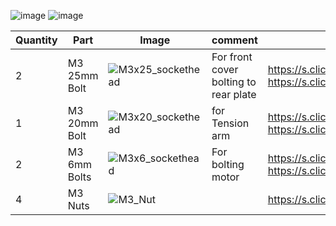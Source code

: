 ![image](https://user-images.githubusercontent.com/37383368/146018558-ad92f308-6d9c-4b46-8cc5-2e9f69a35e1f.png)
![image](https://user-images.githubusercontent.com/37383368/146018599-2d4e92ee-2cd9-4a73-be2a-7fe7b9771e7a.png)


| Quantity | Part                         | Image             | comment  | Links  |
| ------ | ----                           | -------              | -----  | -----	|
| 2       | M3 25mm Bolt     | ![M3x25_sockethead](https://user-images.githubusercontent.com/37383368/146018806-cb7694ae-0053-4ed0-a4dd-c0a0398f1745.png) | For front cover bolting to rear plate | https://s.click.aliexpress.com/e/_9RWMof https://s.click.aliexpress.com/e/_9RMap3 |
| 1       | M3 20mm Bolt     |![M3x20_sockethead](https://user-images.githubusercontent.com/37383368/146019575-75ba08f7-e448-4505-b7a7-355320fb973a.png)  | for Tension arm | https://s.click.aliexpress.com/e/_9RWMof https://s.click.aliexpress.com/e/_9RMap3 |
| 2       | M3 6mm Bolts     | ![M3x6_sockethead](https://user-images.githubusercontent.com/37383368/146018893-9c43fdcd-af3c-43a6-889b-15e2ef85382e.png)  | For bolting motor | https://s.click.aliexpress.com/e/_9RWMof https://s.click.aliexpress.com/e/_9RMap3 |
| 4       | M3 Nuts  | ![M3_Nut](https://user-images.githubusercontent.com/37383368/146019006-72da970d-280e-4b80-8444-5fd5079a783e.png)   |     | https://s.click.aliexpress.com/e/_AFJSUp |

